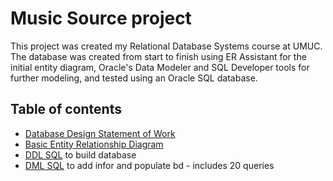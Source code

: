 # Music Source project
This project was created my Relational Database Systems course at UMUC. The database was created from start to finish using ER Assistant for the initial entity diagram, Oracle's Data Modeler and SQL Developer tools for further modeling, and tested using an Oracle SQL database. 

## Table of contents
- [Database Design Statement of Work](StatementOfWork.md)
- [Basic Entity Relationship Diagram](MusicSource-DBST/Bowe_Gregory_ERDv2.jpg)
- [DDL SQL](MusicSource-DBST/dbprojects/MusicSource-DBST/Bowe_Greg_DDL.sql) to build database
- [DML SQL](MusicSource-DBST/Bowe_Greg_DML.sql) to add infor and populate bd - includes 20 queries

